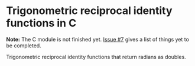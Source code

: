 # Trigonometric reciprocal identity functions in C

**Note:** The C module is not finished yet. [Issue #7](https://github.com/Synthird/trigonometric-reciprocal-identities/issues/7) gives a list of things yet to be completed.

Trigonometric reciprocal identity functions that return radians as doubles.
